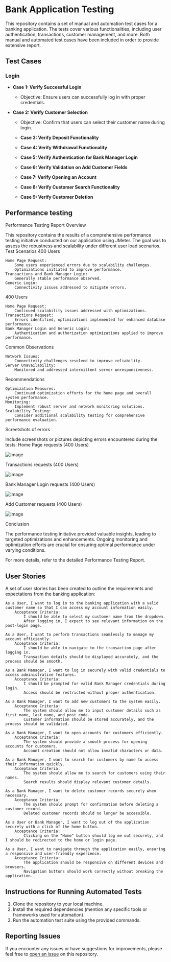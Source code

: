 # Bank Application Testing

This repository contains a set of manual and automation test cases for a banking application. The tests cover various functionalities, including user authentication, transactions, customer management, and more. Both manual and automated test cases have been included in order to provide extensive report.

## Test Cases

### Login 

- **Case 1: Verify Successful Login**
  - Objective: Ensure users can successfully log in with proper credentials.


- **Case 2: Verify Customer Selection**
  - Objective: Confirm that users can select their customer name during login.

  - **Case 3: Verify Deposit Functionality**
 
  - **Case 4: Verify Withdrawal Functionality**
 
  - **Case 5: Verify Authentication for Bank Manager Login**
 
  - **Case 6: Verify Validation on Add Customer Fields**
    
  - **Case 7: Verify Opening an Account**
 
  - **Case 8: Verify Customer Search Functionality**
 
  - **Case 9: Verify Customer Deletion**



## Performance testing

Performance Testing Report
Overview

This repository contains the results of a comprehensive performance testing initiative conducted on our application using JMeter. The goal was to assess the robustness and scalability under different user load scenarios.
Test Scenarios
400 Users

    Home Page Request:
        Some users experienced errors due to scalability challenges.
        Optimizations initiated to improve performance.
    Transactions and Bank Manager Login:
        Generally stable performance observed.
    Generic Login:
        Connectivity issues addressed to mitigate errors.

400 Users

    Home Page Request:
        Continued scalability issues addressed with optimizations.
    Transactions Request:
        Errors identified, optimizations implemented for enhanced database performance.
    Bank Manager Login and Generic Login:
        Authentication and authorization optimizations applied to improve performance.

Common Observations

    Network Issues:
        Connectivity challenges resolved to improve reliability.
    Server Unavailability:
        Monitored and addressed intermittent server unresponsiveness.

Recommendations

    Optimization Measures:
        Continued optimization efforts for the home page and overall system performance.
    Monitoring:
        Implement robust server and network monitoring solutions.
    Scalability Testing:
        Consider additional scalability testing for comprehensive performance evaluation.

Screetshots of errors

Include screenshots or pictures depicting errors encountered during the tests:
Home Page requests (400 Users)

![image](https://github.com/rashad2001/FinalProject/assets/60662650/1588551f-e519-4ba6-adfe-9f16fc1fdf5c)

Transactions requests (400 Users)

![image](https://github.com/rashad2001/FinalProject/assets/60662650/d319e5bf-5726-4547-a07a-abf3edba862d)

Bank Manager Login requests (400 Users)

![image](https://github.com/AlehsanAliyev/SQABootcamp_FinalProject/assets/149327636/859f01af-1c27-4676-a85b-476f8a47b718)


Add Customer requests (400 Users)

![image](https://github.com/rashad2001/FinalProject/assets/60662650/0d35f515-d1a8-4be9-bdfd-3b6a025857c6)

Conclusion

The performance testing initiative provided valuable insights, leading to targeted optimizations and enhancements. Ongoing monitoring and optimization efforts are crucial for ensuring optimal performance under varying conditions.

For more details, refer to the detailed Performance Testing Report.

## User Stories


A set of user stories has been created to outline the requirements and expectations from the banking application:

    As a User, I want to log in to the banking application with a valid customer name so that I can access my account information easily.
        Acceptance Criteria:
            I should be able to select my customer name from the dropdown.
            After logging in, I expect to see relevant information on the post-login page.

    As a User, I want to perform transactions seamlessly to manage my account efficiently.
        Acceptance Criteria:
            I should be able to navigate to the transaction page after logging in.
            Transaction details should be displayed accurately, and the process should be smooth.

    As a Bank Manager, I want to log in securely with valid credentials to access administrative features.
        Acceptance Criteria:
            I should be prompted for valid Bank Manager credentials during login.
            Access should be restricted without proper authentication.

    As a Bank Manager, I want to add new customers to the system easily.
        Acceptance Criteria:
            The system should allow me to input customer details such as first name, last name, and post code.
            Customer information should be stored accurately, and the process should be validated.

    As a Bank Manager, I want to open accounts for customers efficiently.
        Acceptance Criteria:
            The system should provide a smooth process for opening accounts for customers.
            Account creation should not allow invalid characters or data.

    As a Bank Manager, I want to search for customers by name to access their information quickly.
        Acceptance Criteria:
            The system should allow me to search for customers using their names.
            Search results should display relevant customer details.

    As a Bank Manager, I want to delete customer records securely when necessary.
        Acceptance Criteria:
            The system should prompt for confirmation before deleting a customer record.
            Deleted customer records should no longer be accessible.

    As a User or Bank Manager, I want to log out of the application securely with a click of the home button.
        Acceptance Criteria:
            Clicking on the "Home" button should log me out securely, and I should be redirected to the home or login page.

    As a User, I want to navigate through the application easily, ensuring a responsive and user-friendly experience.
        Acceptance Criteria:
            The application should be responsive on different devices and browsers.
            Navigation buttons should work correctly without breaking the application.

## Instructions for Running Automated Tests

1. Clone the repository to your local machine.
2. Install the required dependencies (mention any specific tools or frameworks used for automation).
3. Run the automation test suite using the provided commands.

## Reporting Issues

If you encounter any issues or have suggestions for improvements, please feel free to [open an issue](link-to-issue-tracker) on this repository.

